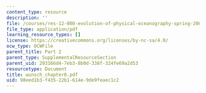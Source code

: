 ```yaml
---
content_type: resource
description: ''
file: /courses/res-12-000-evolution-of-physical-oceanography-spring-2007/98eed1b3f43522b1614e9de9feaec1c2_wunsch_chapter8.pdf
file_type: application/pdf
learning_resource_types: []
license: https://creativecommons.org/licenses/by-nc-sa/4.0/
ocw_type: OCWFile
parent_title: Part 2
parent_type: SupplementalResourceSection
parent_uid: 293166d4-7eb3-8b0d-338f-324fe69a2d53
resourcetype: Document
title: wunsch_chapter8.pdf
uid: 98eed1b3-f435-22b1-614e-9de9feaec1c2
---
```

